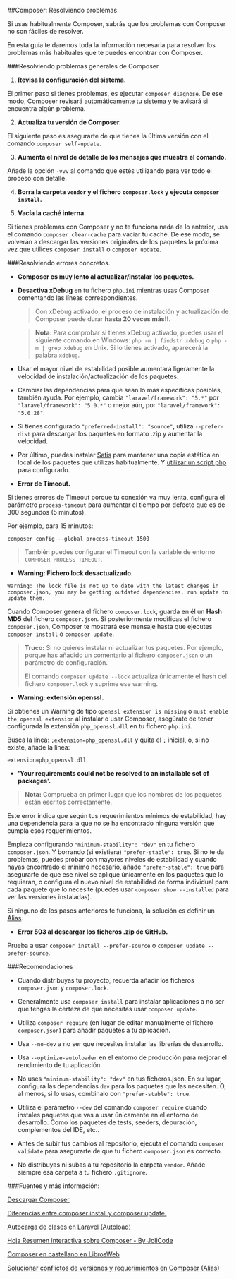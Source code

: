 ##Composer: Resolviendo problemas

Si usas habitualmente Composer, sabrás que los problemas con Composer no son fáciles de resolver.

En esta guía te daremos toda la información necesaria para resolver los problemas más habituales que te puedes encontrar con Composer.

###Resolviendo problemas generales de Composer

1. **Revisa la configuración del sistema.**

 El primer paso si tienes problemas, es ejecutar `composer diagnose`. De ese modo, Composer revisará automáticamente tu sistema y te avisará si encuentra algún problema.

2. **Actualiza tu versión de Composer.**

 El siguiente paso es asegurarte de que tienes la última versión con el comando `composer self-update`.
 
3. **Aumenta el nivel de detalle de los mensajes que muestra el comando.** 

 Añade la opción `-vvv` al comando que estés utilizando para ver todo el proceso con detalle.

4. **Borra la carpeta `vendor` y el fichero `composer.lock` y ejecuta `composer install`.** 
 
5. **Vacía la caché interna.**

 Si tienes problemas con Composer y no te funciona nada de lo anterior, usa el comando `composer clear-cache` para vaciar tu caché. De ese modo, se volverán a descargar las versiones originales de los paquetes la próxima vez que utilices `composer install` o `composer update`.

###Resolviendo errores concretos.

- **Composer es muy lento al actualizar/instalar los paquetes.**

 - **Desactiva xDebug** en tu fichero `php.ini` mientras usas Composer comentando las líneas correspondientes. 

   > Con xDebug activado, el proceso de instalación y actualización de Composer puede durar **hasta 20 veces más!!**.
 
   > **Nota**: Para comprobar si tienes xDebug activado, puedes usar el siguiente comando en Windows: `php -m | findstr xdebug` o `php -m | grep xdebug` en Unix. Si lo tienes activado, aparecerá la palabra `xdebug`.
 
 - Usar el mayor nivel de estabilidad posible aumentará ligeramente la velocidad de instalación/actualización de los paquetes.
 
 - Cambiar las dependencias para que sean lo más específicas posibles, también ayuda. Por ejemplo, cambia `"laravel/framework": "5.*"` por `"laravel/framework": "5.0.*"` o mejor aún, por `"laravel/framework": "5.0.28"`.
 
 - Si tienes configurado `"preferred-install": "source"`, utiliza `--prefer-dist` para descargar los paquetes en formato .zip y aumentar la velocidad.
 
 - Por último, puedes instalar [Satis](https://github.com/composer/satis) para mantener una copia estática en local de los paquetes que utilizas habitualmente. Y [utilizar un script php](http://melp.nl/2013/09/composer-create-a-local-package-repository-to-improve-speed/) para configurarlo.

- **Error de Timeout.**

 Si tienes errores de Timeout porque tu conexión va muy lenta, configura el parámetro `process-timeout` para aumentar el tiempo por defecto que es de 300 segundos (5 minutos).
 
 Por ejemplo, para 15 minutos: 

 `composer config --global process-timeout 1500` 

 > También puedes configurar el Timeout con la variable de entorno `COMPOSER_PROCESS_TIMEOUT`.

- **Warning: Fichero lock desactualizado.**

 ```
 Warning: The lock file is not up to date with the latest changes in composer.json, you may be getting outdated dependencies, run update to update them.
```

 Cuando Composer genera el fichero `composer.lock`, guarda en él un **Hash MD5** del fichero `composer.json`. Si posteriormente modificas el fichero `composer.json`, Composer te mostrará ese mensaje hasta que ejecutes `composer install` o `composer update`.
 
  >**Truco:** Si no quieres instalar ni actualizar tus paquetes. Por ejemplo, porque has añadido un comentario al fichero `composer.json` o un parámetro de configuración.
  >
  >El comando `composer update --lock` actualiza únicamente el hash del fichero `composer.lock` y suprime ese warning.

- **Warning: extensión openssl.**

 Si obtienes un Warning de tipo `openssl extension is missing` o `must enable the openssl extension` al instalar o usar Composer, asegúrate de tener configurada la extensión `php_openssl.dll` en tu fichero `php.ini`.
 
 Busca la línea: `;extension=php_openssl.dll` y quita el `;` inicial, o, si no existe, añade la línea: 
 
 ```
 extension=php_openssl.dll
 ```

- **'Your requirements could not be resolved to an installable set of packages'.**

 > **Nota:** Comprueba en primer lugar que los nombres de los paquetes están escritos correctamente.

 Este error indica que según tus requerimientos mínimos de estabilidad, hay una dependencia para la que no se ha encontrado ninguna versión que cumpla esos requerimientos.
 
 Empieza configurando `"minimum-stability": "dev"` en tu fichero `composer.json`. Y borrando (si existiera) `"prefer-stable": true`. Si no te da problemas, puedes probar con mayores niveles de estabilidad y cuando hayas encontrado el mínimo necesario, añade `"prefer-stable": true` para asegurarte de que ese nivel se aplique únicamente en los paquetes que lo requieran, o configura el nuevo nivel de estabilidad de forma individual para cada paquete que lo necesite (puedes usar `composer show --installed` para ver las versiones instaladas).

 Si ninguno de los pasos anteriores te funciona, la solución es definir un [Alias](Solucionar-conflictos-de-versiones-y-requerimientos-en-Composer-(Alias)).

- **Error 503 al descargar los ficheros .zip de GitHub.**

 Prueba a usar `composer install --prefer-source` o  `composer update --prefer-source`.
 
###Recomendaciones

- Cuando distribuyas tu proyecto, recuerda añadir los ficheros `composer.json` y `composer.lock`.

- Generalmente usa `composer install` para instalar aplicaciones a no ser que tengas la certeza de que necesitas usar `composer update`.

- Utiliza `composer require` (en lugar de editar manualmente el fichero `composer.json`) para añadir paquetes a tu aplicación.

- Usa `--no-dev` a no ser que necesites instalar las librerías de desarrollo.

- Usa `--optimize-autoloader` en el entorno de producción para mejorar el rendimiento de tu aplicación.

- No uses `"minimum-stability": "dev"` en tus ficheros.json. En su lugar, configura las dependencias `dev` para los paquetes que las necesiten. O, al menos, si lo usas, combinalo con `"prefer-stable": true`.

- Utiliza el parámetro `--dev` del comando `composer require` cuando instales paquetes que vas a usar únicamente en el entorno de desarrollo. Como los paquetes de tests, seeders, depuración, complementos del IDE, etc..

- Antes de subir tus cambios al repositorio, ejecuta el comando `composer validate` para asegurarte de que tu fichero `composer.json` es correcto.

- No distribuyas ni subas a tu repositorio la carpeta `vendor`. Añade siempre esa carpeta a tu fichero `.gitignore`.

###Fuentes y más información:

[Descargar Composer](https://getcomposer.org)   

[Diferencias entre composer install y composer update.](Diferencias-entre-composer-install-y-composer-update)

[Autocarga de clases en Laravel (Autoload)](Autocarga-de-clases-en-Laravel-(Autoload))

[Hoja Resumen interactiva sobre Composer - By JoliCode](http://composer.json.jolicode.com/)

[Composer en castellano en LibrosWeb](http://librosweb.es/libro/composer/)

[Solucionar conflictos de versiones y requerimientos en Composer (Alias)](Solucionar-conflictos-de-versiones-y-requerimientos-en-Composer-(Alias))